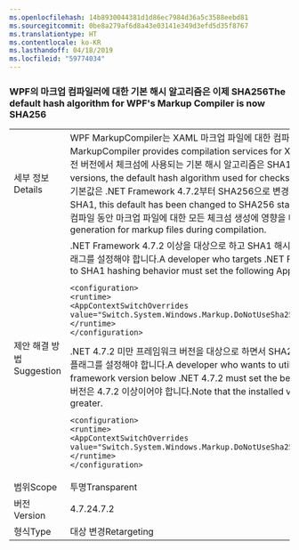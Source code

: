```yaml
---
ms.openlocfilehash: 14b8930044381d1d86ec7984d36a5c3588eebd81
ms.sourcegitcommit: 0be8a279af6d8a43e03141e349d3efd5d35f8767
ms.translationtype: HT
ms.contentlocale: ko-KR
ms.lasthandoff: 04/18/2019
ms.locfileid: "59774034"
---
```

### <a name="the-default-hash-algorithm-for-wpfs-markup-compiler-is-now-sha256"></a><span data-ttu-id="36668-101">WPF의 마크업 컴파일러에 대한 기본 해시 알고리즘은 이제 SHA256</span><span class="sxs-lookup"><span data-stu-id="36668-101">The default hash algorithm for WPF's Markup Compiler is now SHA256</span></span>

|   |   |
|---|---|
|<span data-ttu-id="36668-102">세부 정보</span><span class="sxs-lookup"><span data-stu-id="36668-102">Details</span></span>|<span data-ttu-id="36668-103">WPF MarkupCompiler는 XAML 마크업 파일에 대한 컴파일 서비스를 제공합니다.</span><span class="sxs-lookup"><span data-stu-id="36668-103">The WPF MarkupCompiler provides compilation services for XAML markup files.</span></span>  <span data-ttu-id="36668-104">.NET Framework 4.7.1 및 이전 버전에서 체크섬에 사용되는 기본 해시 알고리즘은 SHA1입니다.</span><span class="sxs-lookup"><span data-stu-id="36668-104">In the .NET Framework 4.7.1 and earlier versions, the default hash algorithm used for checksums was SHA1.</span></span> <span data-ttu-id="36668-105">SHA1의 최근 보안 문제로 인해 이 기본값은 .NET Framework 4.7.2부터 SHA256으로 변경되었습니다.</span><span class="sxs-lookup"><span data-stu-id="36668-105">Due to recent security concerns with SHA1, this default has been changed to SHA256 starting with the .NET Framework 4.7.2.</span></span>  <span data-ttu-id="36668-106">이 변경은 컴파일 동안 마크업 파일에 대한 모든 체크섬 생성에 영향을 미칩니다.</span><span class="sxs-lookup"><span data-stu-id="36668-106">This change affects all checksum generation for markup files during compilation.</span></span>|
|<span data-ttu-id="36668-107">제안 해결 방법</span><span class="sxs-lookup"><span data-stu-id="36668-107">Suggestion</span></span>|<span data-ttu-id="36668-108">.NET Framework 4.7.2 이상을 대상으로 하고 SHA1 해시 동작으로 되돌리려는 개발자는 다음 AppContext 플래그를 설정해야 합니다.</span><span class="sxs-lookup"><span data-stu-id="36668-108">A developer who targets .NET Framework 4.7.2 or greater and wants to revert to SHA1 hashing behavior must set the following AppContext flag.</span></span><pre><code class="lang-xml">&lt;configuration&gt;&#13;&#10;&lt;runtime&gt;&#13;&#10;&lt;AppContextSwitchOverrides value=&quot;Switch.System.Windows.Markup.DoNotUseSha256ForMarkupCompilerChecksumAlgorithm=true&quot;/&gt;&#13;&#10;&lt;/runtime&gt;&#13;&#10;&lt;/configuration&gt;&#13;&#10;</code></pre><span data-ttu-id="36668-109">.NET 4.7.2 미만 프레임워크 버전을 대상으로 하면서 SHA256 해시를 활용하려는 개발자는 아래의 AppContext 플래그를 설정해야 합니다.</span><span class="sxs-lookup"><span data-stu-id="36668-109">A developer who wants to utilize SHA256 hashing while targeting a framework version below .NET 4.7.2 must set the below AppContext flag.</span></span>  <span data-ttu-id="36668-110">.NET Framework의 설치된 버전은 4.7.2 이상이어야 합니다.</span><span class="sxs-lookup"><span data-stu-id="36668-110">Note that the installed version of the .NET Framework must be 4.7.2 or greater.</span></span><pre><code class="lang-xml">&lt;configuration&gt;&#13;&#10;&lt;runtime&gt;&#13;&#10;&lt;AppContextSwitchOverrides value=&quot;Switch.System.Windows.Markup.DoNotUseSha256ForMarkupCompilerChecksumAlgorithm=false&#13;&#10;&lt;/runtime&gt;&#13;&#10;&lt;/configuration&gt;&#13;&#10;</code></pre>|
|<span data-ttu-id="36668-111">범위</span><span class="sxs-lookup"><span data-stu-id="36668-111">Scope</span></span>|<span data-ttu-id="36668-112">투명</span><span class="sxs-lookup"><span data-stu-id="36668-112">Transparent</span></span>|
|<span data-ttu-id="36668-113">버전</span><span class="sxs-lookup"><span data-stu-id="36668-113">Version</span></span>|<span data-ttu-id="36668-114">4.7.2</span><span class="sxs-lookup"><span data-stu-id="36668-114">4.7.2</span></span>|
|<span data-ttu-id="36668-115">형식</span><span class="sxs-lookup"><span data-stu-id="36668-115">Type</span></span>|<span data-ttu-id="36668-116">대상 변경</span><span class="sxs-lookup"><span data-stu-id="36668-116">Retargeting</span></span>|
